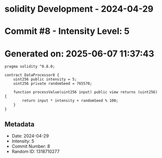 ﻿# solidity Development - 2024-04-29
# Commit #8 - Intensity Level: 5
# Generated on: 2025-06-07 11:37:43
```solidity
pragma solidity ^0.8.0;

contract DataProcessor8 {
    uint256 public intensity = 5;
    uint256 private randomSeed = 765570;

    function processValue(uint256 input) public view returns (uint256) {
        return input * intensity + randomSeed % 100;
    }
}
```
## Metadata
- Date: 2024-04-29
- Intensity: 5
- Commit Number: 8
- Random ID: 1318710277
